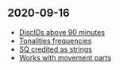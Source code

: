 
## 2020-09-16
 - [DiscIDs above 90 minutes](20200916/discid_above_90_minutes.md)
 - [Tonalities frequencies](20200916/tonalities_frequencies.md)
 - [SQ credited as strings](20200916/instrument_strings_credited_string_quartet.md)
 - [Works with movement parts](20200916/works_with_movements.md)
